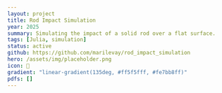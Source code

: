 ```yaml
---
layout: project
title: Rod Impact Simulation
year: 2025
summary: Simulating the impact of a solid rod over a flat surface.
tags: [Julia, simulation]
status: active
github: https://github.com/marilevay/rod_impact_simulation
hero: /assets/img/placeholder.png
icon: 🦯
gradient: "linear-gradient(135deg, #ff5f5fff, #fe7bb8ff)"
pdfs: []
---
```

